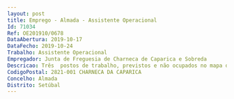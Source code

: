 ```yaml
--- 
layout: post
title: Emprego - Almada - Assistente Operacional
Id: 71034
Ref: OE201910/0678
DataAbertura: 2019-10-17
DataFecho: 2019-10-24
Trabalho: Assistente Operacional
Empregador: Junta de Freguesia de Charneca de Caparica e Sobreda
Descricao: Três  postos de trabalho, previstos e não ocupados no mapa de pessoal  Um Condutor para viaturas pesadas e veículos especiais, e de veículos pesados de transporte coletivo de passageiros, para exercício de funções de natureza executiva, de caráter manual ou mecânico, com grau de complexidade variável e indispensáveis ao funcionamento dos órgãos e serviços  Conduzir máquinas pesadas de movimentação de terras, tratores, gruas ou outros veículos destinados à limpeza urbana ou recolha de resíduos sólidos urbanos, manobrando também sistemas hidráulicos ou mecânicos complementares das viaturas  Conduzir veículos pesados de transportes de passageiros  verificar os níveis de óleo, de água e pressão dos pneus  zelar pela manutenção mecânica e pelas inspeções, respeitando os prazos estipulados para as intervenções.Preencher e entregar de acordo com o definido, no serviço de frota a folha diária de viatura, mencionando o tipo de serviço, quilómetros efetuados e combustível introduzido  Preencher qualquer documentação necessária à realização da sua atividade e prestar apoio em tarefas para as quais seja solicitado  Participar superiormente a necessidade de serem efetuadas as manutenções preventivas e corretivas das viaturas  Tomar as providências necessárias com vista à reparação do veículo ou máquina, em caso de avaria ou acidente  Assegurar o bom estado de funcionamento do veículo ou máquina junto do serviço do parque de máquinas e viaturas. Dois Auxiliares de serviços gerais para exercício de funções na área de limpeza e conservação de espaços públicos  limpeza e manutenção de equipamentos públicos  corte de vegetação em arruamentos, espaço público e rural  condução e manuseamento de equipamentos mecânicos  aplicação de produtos fitossanitários  pintura de edifícios e outros espaços públicos  outros trabalhos de natureza operacional.
CodigoPostal: 2821-001 CHARNECA DA CAPARICA
Concelho: Almada
Distrito: Setúbal
--- 
```

